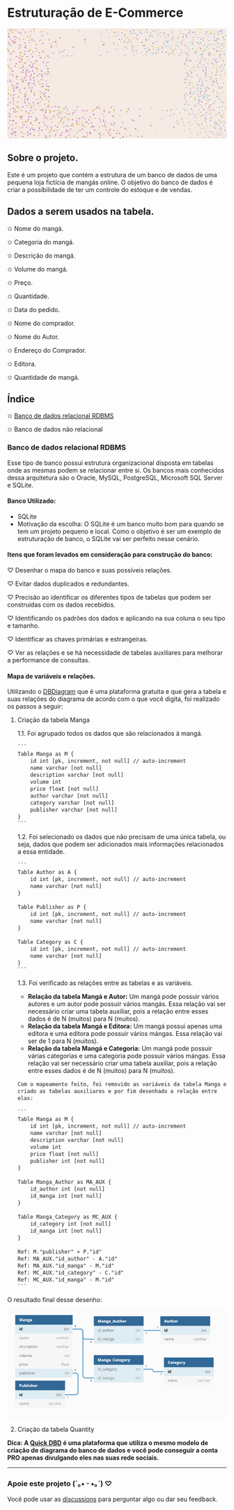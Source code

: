 # Estruturação de E-Commerce

![imagem com animação e estrela no fundo e um texto dizendo database e-commerce structuration](https://github.com/hi-hi-ray/ecommerce-structuration/blob/main/src/images/Cover%20Database%20Animated.gif)

## Sobre o projeto.
Este é um projeto que contém a estrutura de um banco de dados de uma pequena loja fictícia de mangás online. O objetivo do banco de dados é criar a possíbilidade de ter um controle do estoque e de vendas.

## Dados a serem usados na tabela.
✩ Nome do mangá.

✩ Categoria do mangá.

✩ Descrição do mangá.

✩ Volume do mangá.

✩ Preço.

✩ Quantidade.

✩ Data do pedido.

✩ Nome do comprador.

✩ Nome do Autor.

✩ Endereço do Comprador.

✩ Editora.

✩ Quantidade de mangá.

## Índice
✩ [Banco de dados relacional RDBMS](#banco-de-dados-relacional-rdbms)

✩ Banco de dados não relacional

### Banco de dados relacional RDBMS
Esse tipo de banco possui estrutura organizacional disposta em tabelas onde as mesmas podem se relacionar entre si. Os bancos mais conhecidos dessa arquitetura são o Oracle, MySQL, PostgreSQL, Microsoft SQL Server e SQLite.

#### Banco Utilizado:
- SQLite
- Motivação da escolha: O SQLite é um banco muito bom para quando se tem um projeto pequeno e local. Como o objetivo é ser um exemplo de estruturação de banco, o SQLite vai ser perfeito nesse cenário.

#### Itens que foram levados em consideração para construção do banco:
♡ Desenhar o mapa do banco e suas possíveis relações.

♡ Evitar dados duplicados e redundantes.

♡ Precisão ao identificar os diferentes tipos de tabelas que podem ser construídas com os dados recebidos. 

♡ Identificando os padrões dos dados e aplicando na sua coluna o seu tipo e tamanho.

♡ Identificar as chaves primárias e estrangeiras.

♡ Ver as relações e se há necessidade de tabelas auxiliares para melhorar a performance de consultas. 

#### Mapa de variáveis e relações.

Utilizando o [DBDiagram](https://dbdiagram.io/) que é uma plataforma gratuita e que gera a tabela e suas relações do diagrama de acordo com o que você digita, foi realizado os passos a seguir:

1.  Criação da tabela Manga

    1.1. Foi agrupado todos os dados que são relacionados à mangá.

        ```
        Table Manga as M {
            id int [pk, increment, not null] // auto-increment
            name varchar [not null]
            description varchar [not null]
            volume int 
            price float [not null]
            author varchar [not null]
            category varchar [not null]
            publisher varchar [not null]
        }
        ```
    
    1.2. Foi selecionado os dados que não precisam de uma única tabela, ou seja, dados que podem ser adicionados mais informações relacionados a essa entidade.

        ```
        Table Author as A {
            id int [pk, increment, not null] // auto-increment
            name varchar [not null]
        }

        Table Publisher as P {
            id int [pk, increment, not null] // auto-increment
            name varchar [not null]
        }

        Table Category as C {
            id int [pk, increment, not null] // auto-increment
            name varchar [not null]
        }
        ```
            
    1.3. Foi verificado as relações entre as tabelas e as variáveis.

       + **Relação da tabela Mangá e Autor:** Um mangá pode possuir vários autores e um autor pode possuir vários mangás. Essa relação vai ser necessário criar uma tabela auxiliar, pois a relação entre esses dados é de N (muitos) para N (muitos).
       + **Relação da tabela Mangá e Editora:** Um mangá possui apenas uma editora e uma editora pode possuir vários mángas. Essa relação vai ser de 1 para N (muitos).
       + **Relação da tabela Mangá e Categoria:** Um mangá pode possuir várias categorias e uma categoria pode possuir vários mángas. Essa relação vai ser necessário criar uma tabela auxiliar, pois a relação entre esses dados é de N (muitos) para N (muitos).

        Com o mapeamento feito, foi removido as variáveis da tabela Manga e criado as tabelas auxiliares e por fim desenhado a relação entre elas:
        
        ```
        Table Manga as M {
            id int [pk, increment, not null] // auto-increment
            name varchar [not null]
            description varchar [not null]
            volume int 
            price float [not null]
            publisher int [not null]
        }

        Table Manga_Author as MA_AUX {
            id_author int [not null]
            id_manga int [not null]
        }

        Table Manga_Category as MC_AUX {
            id_category int [not null]
            id_manga int [not null]
        }

        Ref: M."publisher" > P."id"
        Ref: MA_AUX."id_author" - A."id"
        Ref: MA_AUX."id_manga" - M."id"
        Ref: MC_AUX."id_category" - C."id"
        Ref: MC_AUX."id_manga" - M."id"
        ``` 

O resultado final desse desenho:

![imagem com o desenho da tabela mangá e suas relações](https://github.com/hi-hi-ray/ecommerce-structuration/blob/main/src/images/manga-table-rdbms.PNG)

2.  Criação da tabela Quantity



__Dica: A [Quick DBD](https://www.quickdatabasediagrams.com/) é uma plataforma que utiliza o mesmo modelo de criação de diagrama do banco de dados e você pode conseguir a conta PRO apenas divulgando eles nas suas rede sociais.__



---
### Apoie este projeto (´｡• ᵕ •｡`) ♡
Você pode usar as [discussions](https://github.com/hi-hi-ray/ecommerce-structuration/discussions) para perguntar algo ou dar seu feedback.
